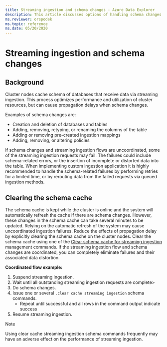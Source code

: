 ```yaml
---
title: Streaming ingestion and schema changes - Azure Data Explorer
description: This article discusses options of handling schema changes with streaming ingestion in Azure Data Explorer.
ms.reviewer: orspodek
ms.topic: reference
ms.date: 05/20/2020
---
```

# Streaming ingestion and schema changes

## Background

Cluster nodes cache schema of databases that receive data via streaming ingestion. This process optimizes performance and utilization of cluster resources, but can cause propagation delays when schema changes.

Examples of schema changes are:

* Creation and deletion of databases and tables
* Adding, removing, retyping, or renaming the columns of the table
* Adding or removing pre-created ingestion mappings
* Adding, removing, or altering policies

If schema changes and streaming ingestion flows are uncoordinated, some of the streaming ingestion requests may fail. The failures could include schema-related errors, or the insertion of incomplete or distorted data into the table.
When implementing custom ingestion application it is highly recommended to handle the schema-related failures by performing retries for a limited time, or by rerouting data from the failed requests via queued ingestion methods.

## Clearing the schema cache

The schema cache is kept while the cluster is online and the system will automatically refresh the cache if there are schema changes. However, these changes in the schema cache can take several minutes to be updated. Relying on the automatic refresh of the system may cause uncoordinated ingestion failures. 
Reduce the effects of propagation delay by explicitly clearing the schema cache on the cluster nodes.
Clear the schema cache using one of the [Clear schema cache for streaming ingestion](clear-schema-cache-command.md) management commands.
If the streaming ingestion flow and schema changes are coordinated, you can completely eliminate failures and their associated data distortion. 

**Coordinated flow example:**

1. Suspend streaming ingestion.
1. Wait until all outstanding streaming ingestion requests are complete>
1. Do schema changes.
1. Issue one or several `.clear cache streaming ingestion` schema commands. 
    * Repeat until successful and all rows in the command output indicate success
1. Resume streaming ingestion.

> [!NOTE]
> Using clear cache streaming ingestion schema commands frequently may have an adverse effect on the performance of streaming ingestion.
